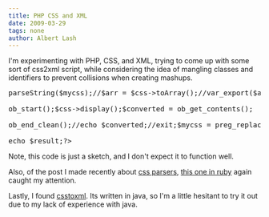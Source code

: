 ```yaml
---
title: PHP CSS and XML
date: 2009-03-29
tags: none
author: Albert Lash
---
```

I'm experimenting with PHP, CSS, and XML, trying to come up with some sort of css2xml script, while considering the idea of mangling classes and identifiers to prevent collisions when creating mashups.

<pre class="php"><?php

require_once 'HTML/CSS.php';

require_once 'XML/Serializer.php';$mycss = file_get_contents('test.css');//$mycss = preg_replace('/#/','id___',$mycss);//$mycss = preg_replace('/\n\./','class___',$mycss);$css = new HTML_CSS();$css->parseString($mycss);//$arr = $css->toArray();//var_export($arr);

ob_start();$css->display();$converted = ob_get_contents();

ob_end_clean();//echo $converted;//exit;$mycss = preg_replace('/\n#/','id___',$converted);$mycss = preg_replace('/\n\./','class___',$mycss);$css->parseString($mycss);$arr = $css->toArray();//echo $converted;//echo $mycss;//exit;$options = array(  XML_SERIALIZER_OPTION_INDENT        => '    ',  XML_SERIALIZER_OPTION_RETURN_RESULT => true);$serializer = &new XML_Serializer($options);$result = $serializer->serialize($arr);

echo $result;?></pre>

Note, this code is just a sketch, and I don't expect it to function well.

Also, of the post I made recently about <a href="http://www.docunext.com/2009/03/css-parsers/">css parsers</a>, <a href="http://rubyforge.org/projects/cssparser/">this one in ruby</a> again caught my attention.

Lastly, I found <a href="http://appro.mit.jyu.fi/tools/csstoxml/">csstoxml</a>. Its written in java, so I'm a little hesitant to try it out due to my lack of experience with java.

